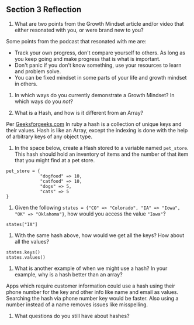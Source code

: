 ## Section 3 Reflection

1. What are two points from the Growth Mindset article and/or video that either resonated with you, or were brand new to you?

 Some points from the podcast that resonated with me are:
 + Track your own progress, don't compare yourself to others.  As long as you keep going and make progress that is what is important.
 + Don't panic if you don't know something, use your resources to learn and problem solve.
 + You can be fixed mindset in some parts of your life and growth mindset in others.

1. In which ways do you currently demonstrate a Growth Mindset? In which ways do you _not_?

1. What is a Hash, and how is it different from an Array?

 Per [Geeksforgeeks.com]( https://www.geeksforgeeks.org/ruby-hash-class/)
In ruby a hash is a collection of unique keys and their values. Hash is like an Array, except the indexing is done with the help of arbitrary keys of any object type.

1. In the space below, create a Hash stored to a variable named `pet_store`.  This hash should hold an inventory of items and the number of that item that you might find at a pet store.
```
pet_store = {
             "dogfood" => 10,
             "catfood" => 10,
             "dogs" => 5,
             "cats" => 5
}
```

1. Given the following `states = {"CO" => "Colorado", "IA" => "Iowa", "OK" => "Oklahoma"}`, how would you access the value `"Iowa"`?
```
states["IA"]
```

1. With the same hash above, how would we get all the keys?  How about all the values?
```
states.keys()
states.values()
```

1. What is another example of when we might use a hash?  In your example, why is a hash better than an array?

 Apps which require customer information could use a hash using their phone number for the key and other info like name and email as values.  Searching the hash via phone number key would be faster.  Also using a number instead of a name removes issues like misspelling.

1. What questions do you still have about hashes?
